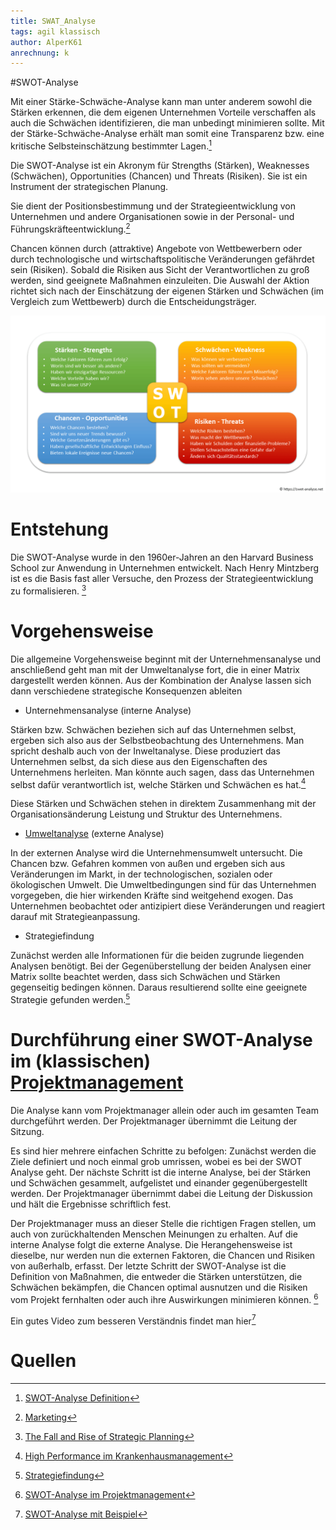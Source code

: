 ```yaml
---
title: SWAT_Analyse
tags: agil klassisch
author: AlperK61
anrechnung: k
---
```


#SWOT-Analyse

Mit einer Stärke-Schwäche-Analyse kann man unter anderem sowohl die Stärken erkennen, die dem eigenen Unternehmen Vorteile verschaffen als auch die Schwächen identifizieren, die man unbedingt minimieren sollte. Mit der Stärke-Schwäche-Analyse erhält man somit eine Transparenz bzw. eine kritische Selbsteinschätzung bestimmter Lagen.[^1]

Die SWOT-Analyse ist ein Akronym für Strengths (Stärken), Weaknesses (Schwächen), Opportunities (Chancen) und Threats (Risiken). Sie ist ein Instrument der strategischen Planung.

Sie dient der Positionsbestimmung und der Strategieentwicklung von Unternehmen und andere Organisationen sowie in der Personal- und Führungskräfteentwicklung.[^2]

Chancen können durch (attraktive) Angebote von Wettbewerbern oder durch technologische und wirtschaftspolitische Veränderungen gefährdet sein (Risiken). 
Sobald die Risiken aus Sicht der Verantwortlichen zu groß werden, sind geeignete Maßnahmen einzuleiten. Die Auswahl der Aktion richtet sich nach der Einschätzung der eigenen Stärken und Schwächen (im Vergleich zum Wettbewerb) durch die Entscheidungsträger.

![SWOT-Analyse](https://github.com/AlperK61/ManagingProjectsSuccessfully.github.io/blob/main/kb/SWAT_Analyse/swot-analyse.png)


# Entstehung

Die SWOT-Analyse wurde in den 1960er-Jahren an den Harvard Business School zur Anwendung in Unternehmen entwickelt. Nach Henry Mintzberg ist es die Basis fast aller Versuche, den Prozess der Strategieentwicklung zu formalisieren. [^3]


# Vorgehensweise

Die allgemeine Vorgehensweise beginnt mit der Unternehmensanalyse und anschließend geht man mit der Umweltanalyse fort, die in einer Matrix dargestellt werden können. Aus der Kombination der Analyse lassen sich dann verschiedene strategische Konsequenzen ableiten

* Unternehmensanalyse (interne Analyse)

Stärken bzw. Schwächen beziehen sich auf das Unternehmen selbst, ergeben sich also aus der Selbstbeobachtung des Unternehmens. Man spricht deshalb auch von der Inweltanalyse. Diese produziert das Unternehmen selbst, da sich diese aus den Eigenschaften des Unternehmens herleiten. Man könnte auch sagen, dass das Unternehmen selbst dafür verantwortlich ist, welche Stärken und Schwächen es hat.[^4]

Diese Stärken und Schwächen stehen in direktem Zusammenhang mit der Organisationsänderung Leistung und Struktur des Unternehmens.

* [Umweltanalyse](https://github.com/ManagingProjectsSuccessfully/ManagingProjectsSuccessfully.github.io/blob/main/kb/Umfeldanalyse.md) (externe Analyse)

In der externen Analyse wird die Unternehmensumwelt untersucht. Die Chancen bzw. Gefahren kommen von außen und ergeben sich aus Veränderungen im Markt, in der technologischen, sozialen oder ökologischen Umwelt. Die Umweltbedingungen sind für das Unternehmen vorgegeben, die hier wirkenden Kräfte sind weitgehend exogen. Das Unternehmen beobachtet oder antizipiert diese Veränderungen und reagiert darauf mit Strategieanpassung.

* Strategiefindung

Zunächst werden alle Informationen für die beiden zugrunde liegenden Analysen benötigt.
Bei der Gegenüberstellung der beiden Analysen einer Matrix sollte beachtet werden, dass sich Schwächen und Stärken gegenseitig bedingen können. Daraus resultierend sollte eine geeignete Strategie gefunden werden.[^5]


# Durchführung einer SWOT-Analyse im (klassischen) [Projektmanagement](https://github.com/ManagingProjectsSuccessfully/ManagingProjectsSuccessfully.github.io/blob/main/kb/Projektmanagement.md)

Die Analyse kann vom Projektmanager allein oder auch im gesamten Team durchgeführt werden. Der Projektmanager übernimmt die Leitung der Sitzung.

Es sind hier mehrere einfachen Schritte zu befolgen: Zunächst werden die Ziele definiert und noch einmal grob umrissen, wobei es bei der SWOT Analyse geht. Der nächste Schritt ist die interne Analyse, bei der Stärken und Schwächen gesammelt, aufgelistet und einander gegenübergestellt werden. Der Projektmanager übernimmt dabei die Leitung der Diskussion und hält die Ergebnisse schriftlich fest.

Der Projektmanager muss an dieser Stelle die richtigen Fragen stellen, um auch von zurückhaltenden Menschen Meinungen zu erhalten. Auf die interne Analyse folgt die externe Analyse. Die Herangehensweise ist dieselbe, nur werden nun die externen Faktoren, die Chancen und Risiken von außerhalb, erfasst. Der letzte Schritt der SWOT-Analyse ist die Definition von Maßnahmen, die entweder die Stärken unterstützen, die Schwächen bekämpfen, die Chancen optimal ausnutzen und die Risiken vom Projekt fernhalten oder auch ihre Auswirkungen minimieren können. [^6]

Ein gutes Video zum besseren Verständnis findet man hier[^7]

# Quellen 

[^1]: [SWOT-Analyse Definition](https://www.quality.de/lexikon/staerke-schwaeche-analyse-swot-analyse-definition/#Staerke-Schwaeche-Analyse_SWOT-Analyse_Definition)
[^2]:[Marketing](https://link.springer.com/content/pdf/10.1007%2F978-3-8349-6916-3.pdf)
[^3]:[The Fall and Rise of Strategic Planning](https://www.theisrm.org/public-library/Mintzberg%20(1994)%20Fall%20and%20Rise%20of%20Strategic%20Planning.pdf)
[^4]:[High Performance im Krankenhausmanagement](https://link.springer.com/book/10.1007/978-3-662-49660-2)
[^5]:[Strategiefindung](https://www.controllingportal.de/Fachinfo/Grundlagen/SWOT-Analyse.html)
[^6]:[SWOT-Analyse im Projektmanagement](https://www.ottmann.de/de/blog/!/show/14/swot-analyse-fuer-einsteiger/)
[^7]:[SWOT-Analyse mit Beispiel](https://www.youtube.com/watch?v=m73BIC2cS-U)
